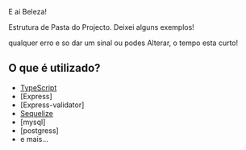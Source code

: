 E ai Beleza!

Estrutura de Pasta do Projecto.
Deixei alguns exemplos!

qualquer erro e so dar um sinal ou podes Alterar, o tempo esta curto!

## O que é utilizado?

- [TypeScript](https://www.typescriptlang.org/)
- [Express]
- [Express-validator]
- [Sequelize](https://sequelize.org/)
- [mysql]
- [postgress]
- e mais...
